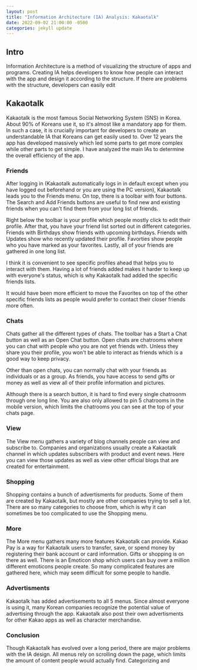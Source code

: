 ```yaml
---
layout: post
title: "Information Architecture (IA) Analysis: Kakaotalk"
date: 2022-09-02 21:00:00 -0500
categories: jekyll update
---
```


## Intro

Information Architecture is a method of visualizing the structure of apps and programs. Creating IA helps developers to know how people can interact with the app and design it according to the structure. If there are problems with the structure, developers can easily edit

## Kakaotalk

Kakaotalk is the most famous Social Networking System (SNS) in Korea. About 90% of Koreans use it, so it's almost like a mandatory app for them. In such a case, it is crucially important for developers to create an understandable IA that Koreans can get easily used to. Over 12 years the app has developed massively which led some parts to get more complex while other parts to get simple. I have analyzed the main IAs to determine the overall efficiency of the app.

### Friends

After logging in (Kakaotalk automatically logs in in default except when you have logged out beforehand or you are using the PC version), Kakaotalk leads you to the Friends menu. On top, there is a toolbar with four buttons. The Search and Add Friends buttons are useful to find new and existing friends when you can't find them from your long list of friends.

Right below the toolbar is your profile which people mostly click to edit their profile. After that, you have your friend list sorted out in different categories. Friends with Birthdays show friends with upcoming birthdays. Friends with Updates show who recently updated their profile. Favorties show people who you have marked as your favorites. Lastly, all of your friends are gathered in one long list.

I think it is convenient to see specific profiles ahead that helps you to interact with them. Having a lot of friends added makes it harder to keep up with everyone's status, which is why Kakaotalk had added the specific friends lists.

It would have been more efficient to move the Favorites on top of the other specific friends lists as people would prefer to contact their closer friends more often.

### Chats

Chats gather all the different types of chats. The toolbar has a Start a Chat button as well as an Open Chat button. Open chats are chatrooms where you can chat with people who you are not yet friends with. Unless they share you their profile, you won't be able to interact as friends which is a good way to keep privacy.

Other than open chats, you can normally chat with your friends as individuals or as a group. As friends, you have access to send gifts or money as well as view all of their profile information and pictures.

Although there is a search button, it is hard to find every single chatroonm through one long line. You are also only allowed to pin 5 chatrooms in the mobile version, which limits the chatrooms you can see at the top of your chats page.

### View

The View menu gathers a variety of blog channels people can view and subscribe to. Companies and organizations usually create a Kakaotalk channel in which updates subscribers with product and event news. Here you can view those updates as well as view other official blogs that are created for entertainment.

### Shopping

Shopping contains a bunch of advertisments for products. Some of them are created by Kakaotalk, but mostly are other companies trying to sell a lot. There are so many categories to choose from, which is why it can sometimes be too complicated to use the Shopping menu.

### More

The More menu gathers many more features Kakaotalk can provide. Kakao Pay is a way for Kakaotalk users to transfer, save, or spend money by registering their bank account or card information. Gifts or shopping is on there as well. There is an Emoticon shop which users can buy over a million different emoticons people create. So many complicated features are gathered here, which may seem difficult for some people to handle.

### Advertisments

Kakaotalk has added advertisements to all 5 menus. Since almost everyone is using it, many Korean companies recognize the potential value of advertising through the app. Kakaotalk also post their own advertisments for other Kakao apps as well as character merchandise.

### Conclusion

Though Kakaotalk has evolved over a long period, there are major problems with the IA design. All menus rely on scrolling down the page, which limits the amount of content people would actually find. Categorizing and 